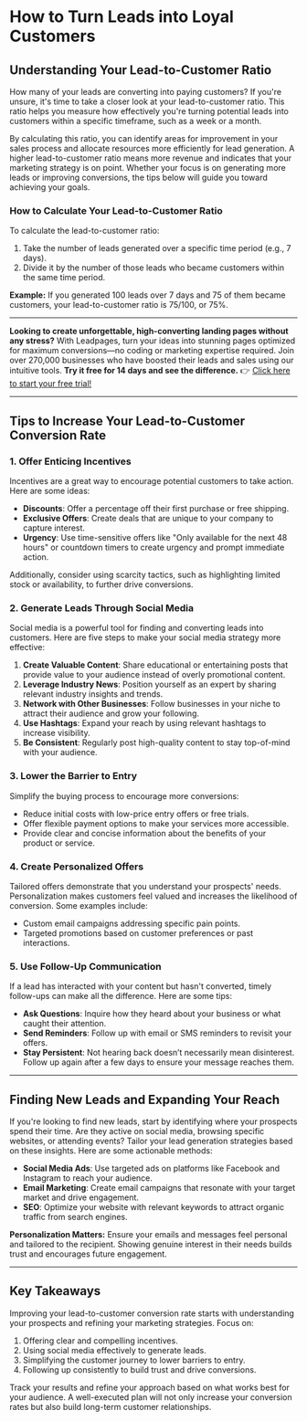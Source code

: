 # How to Turn Leads into Loyal Customers

## Understanding Your Lead-to-Customer Ratio

How many of your leads are converting into paying customers? If you're unsure, it's time to take a closer look at your lead-to-customer ratio. This ratio helps you measure how effectively you're turning potential leads into customers within a specific timeframe, such as a week or a month.

By calculating this ratio, you can identify areas for improvement in your sales process and allocate resources more efficiently for lead generation. A higher lead-to-customer ratio means more revenue and indicates that your marketing strategy is on point. Whether your focus is on generating more leads or improving conversions, the tips below will guide you toward achieving your goals.

### How to Calculate Your Lead-to-Customer Ratio

To calculate the lead-to-customer ratio:
1. Take the number of leads generated over a specific time period (e.g., 7 days).
2. Divide it by the number of those leads who became customers within the same time period.

**Example:** If you generated 100 leads over 7 days and 75 of them became customers, your lead-to-customer ratio is 75/100, or 75%.

---

**Looking to create unforgettable, high-converting landing pages without any stress?** With Leadpages, turn your ideas into stunning pages optimized for maximum conversions—no coding or marketing expertise required. Join over 270,000 businesses who have boosted their leads and sales using our intuitive tools. **Try it free for 14 days and see the difference.** 👉 [Click here to start your free trial!](https://bit.ly/LEadPages)

---

## Tips to Increase Your Lead-to-Customer Conversion Rate

### 1. Offer Enticing Incentives

Incentives are a great way to encourage potential customers to take action. Here are some ideas:
- **Discounts**: Offer a percentage off their first purchase or free shipping.
- **Exclusive Offers**: Create deals that are unique to your company to capture interest.
- **Urgency**: Use time-sensitive offers like "Only available for the next 48 hours" or countdown timers to create urgency and prompt immediate action.

Additionally, consider using scarcity tactics, such as highlighting limited stock or availability, to further drive conversions.

### 2. Generate Leads Through Social Media

Social media is a powerful tool for finding and converting leads into customers. Here are five steps to make your social media strategy more effective:

1. **Create Valuable Content**: Share educational or entertaining posts that provide value to your audience instead of overly promotional content.
2. **Leverage Industry News**: Position yourself as an expert by sharing relevant industry insights and trends.
3. **Network with Other Businesses**: Follow businesses in your niche to attract their audience and grow your following.
4. **Use Hashtags**: Expand your reach by using relevant hashtags to increase visibility.
5. **Be Consistent**: Regularly post high-quality content to stay top-of-mind with your audience.

### 3. Lower the Barrier to Entry

Simplify the buying process to encourage more conversions:
- Reduce initial costs with low-price entry offers or free trials.
- Offer flexible payment options to make your services more accessible.
- Provide clear and concise information about the benefits of your product or service.

### 4. Create Personalized Offers

Tailored offers demonstrate that you understand your prospects' needs. Personalization makes customers feel valued and increases the likelihood of conversion. Some examples include:
- Custom email campaigns addressing specific pain points.
- Targeted promotions based on customer preferences or past interactions.

### 5. Use Follow-Up Communication

If a lead has interacted with your content but hasn't converted, timely follow-ups can make all the difference. Here are some tips:
- **Ask Questions**: Inquire how they heard about your business or what caught their attention.
- **Send Reminders**: Follow up with email or SMS reminders to revisit your offers.
- **Stay Persistent**: Not hearing back doesn’t necessarily mean disinterest. Follow up again after a few days to ensure your message reaches them.

---

## Finding New Leads and Expanding Your Reach

If you're looking to find new leads, start by identifying where your prospects spend their time. Are they active on social media, browsing specific websites, or attending events? Tailor your lead generation strategies based on these insights. Here are some actionable methods:

- **Social Media Ads**: Use targeted ads on platforms like Facebook and Instagram to reach your audience.
- **Email Marketing**: Create email campaigns that resonate with your target market and drive engagement.
- **SEO**: Optimize your website with relevant keywords to attract organic traffic from search engines.

**Personalization Matters:** Ensure your emails and messages feel personal and tailored to the recipient. Showing genuine interest in their needs builds trust and encourages future engagement.

---

## Key Takeaways

Improving your lead-to-customer conversion rate starts with understanding your prospects and refining your marketing strategies. Focus on:
1. Offering clear and compelling incentives.
2. Using social media effectively to generate leads.
3. Simplifying the customer journey to lower barriers to entry.
4. Following up consistently to build trust and drive conversions.

Track your results and refine your approach based on what works best for your audience. A well-executed plan will not only increase your conversion rates but also build long-term customer relationships.
